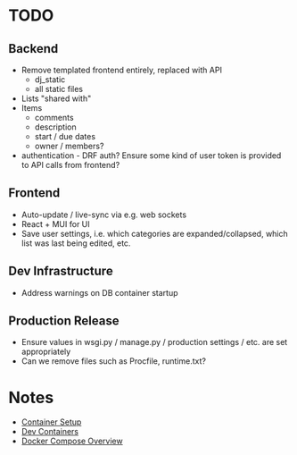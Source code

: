 # TODO

## Backend
* Remove templated frontend entirely, replaced with API
    * dj_static
    * all static files
* Lists "shared with"
* Items
    * comments
    * description
    * start / due dates
    * owner / members?
* authentication - DRF auth? Ensure some kind of user token is provided to API calls from frontend?

## Frontend
* Auto-update / live-sync via e.g. web sockets
* React + MUI for UI
* Save user settings, i.e. which categories are expanded/collapsed, which list was last being edited, etc.

## Dev Infrastructure
* Address warnings on DB container startup

## Production Release
* Ensure values in wsgi.py / manage.py / production settings / etc. are set appropriately
* Can we remove files such as Procfile, runtime.txt?

# Notes
* [Container Setup](https://testdriven.io/blog/dockerizing-django-with-postgres-gunicorn-and-nginx/)
* [Dev Containers](https://code.visualstudio.com/docs/devcontainers/create-dev-container#_use-docker-compose)
* [Docker Compose Overview](https://docs.docker.com/compose/)